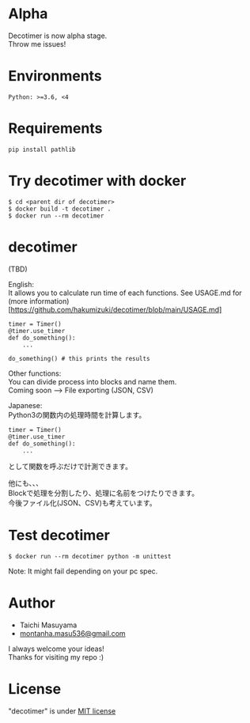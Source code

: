 # Alpha  
Decotimer is now alpha stage.  
Throw me issues!  

# Environments
```
Python: >=3.6, <4
```

# Requirements
```
pip install pathlib
```

# Try decotimer with docker
```
$ cd <parent dir of decotimer>
$ docker build -t decotimer .
$ docker run --rm decotimer
```

# decotimer
(TBD)  

English:  
It allows you to calculate run time of each functions. See USAGE.md for (more information)[https://github.com/hakumizuki/decotimer/blob/main/USAGE.md]  

```
timer = Timer()
@timer.use_timer
def do_something():
    ...

do_something() # this prints the results
```

Other functions:  
You can divide process into blocks and name them.  
Coming soon --> File exporting (JSON, CSV)  


Japanese:  
Python3の関数内の処理時間を計算します。  

```
timer = Timer()
@timer.use_timer
def do_something():
    ...
```

として関数を呼ぶだけで計測できます。  

他にも、、、  
Blockで処理を分割したり、処理に名前をつけたりできます。  
今後ファイル化(JSON、CSV)も考えています。  

# Test decotimer
```
$ docker run --rm decotimer python -m unittest
```
Note: It might fail depending on your pc spec.  

# Author
* Taichi Masuyama
* montanha.masu536@gmail.com

I always welcome your ideas!  
Thanks for visiting my repo :)  

# License
"decotimer" is under [MIT license](https://en.wikipedia.org/wiki/MIT_License)  

